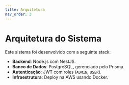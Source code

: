 ```yaml
---
title: Arquitetura
nav_order: 3
---
```


# Arquitetura do Sistema

Este sistema foi desenvolvido com a seguinte stack:

- **Backend**: Node.js com NestJS.
- **Banco de Dados**: PostgreSQL, gerenciado pelo Prisma.
- **Autenticação**: JWT com roles (`ADMIN`, `USER`).
- **Infraestrutura**: Deploy na AWS usando Docker.